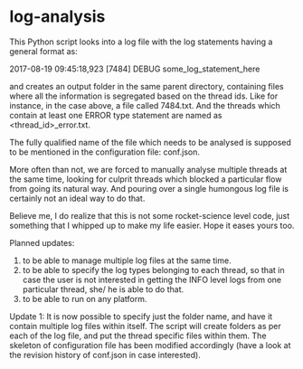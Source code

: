 # log-analysis

This Python script looks into a log file with the log statements having a general format as:

2017-08-19 09:45:18,923 [7484] DEBUG some_log_statement_here
  
and creates an output folder in the same parent directory, containing files where all the information is segregated based on the thread ids. Like for instance, in the case above, a file called 7484.txt.
And the threads which contain at least one ERROR type statement are named as <thread_id>_error.txt.

The fully qualified name of the file which needs to be analysed is supposed to be mentioned in the configuration file: conf.json.

More often than not, we are forced to manually analyse multiple threads at the same time, looking for culprit threads which blocked a particular flow from going its natural way. And pouring over a single humongous log file is certainly not an ideal way to do that.

Believe me, I do realize that this is not some rocket-science level code, just something that I whipped up to make my life easier.
Hope it eases yours too.

Planned updates:
1. to be able to manage multiple log files at the same time.
2. to be able to specify the log types belonging to each thread, so that in case the user is not interested in getting the INFO level logs from one particular thread, she/ he is able to do that.
3. to be able to run on any platform.

Update 1:
It is now possible to specify just the folder name, and have it contain multiple log files within itself.
The script will create folders as per each of the log file, and put the thread specific files within them.
The skeleton of configuration file has been modified accordingly (have a look at the revision history of conf.json in case interested).
